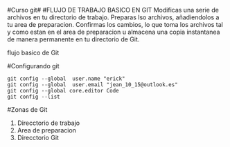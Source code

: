 #Curso git#
#FLUJO DE TRABAJO BASICO EN GIT
Modificas una serie de archivos en tu directorio de trabajo.
Preparas lso archivos, añadiendolos a tu area de preparacion.
Confirmas los cambios, lo que toma los archivos tal y como estan en el area de preparacion u almacena una copia instantanea de manera permanente en tu directorio de Git.

flujo basico de Git

#Configurando git
```
git config --global  user.name "erick"
git config --global  user.email "jean_10_15@outlook.es"
git config --global core.editor Code
git config --list
```
#Zonas de Git
1. Direcctorio de trabajo
2. Area de preparacion
3. Direcctorio Git